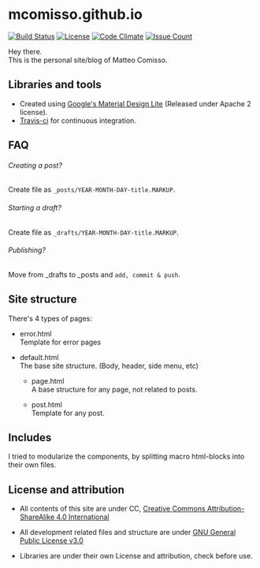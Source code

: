 # mcomisso.github.io
[![Build Status](https://travis-ci.org/mcomisso/mcomisso.github.io.svg?branch=master)](https://travis-ci.org/mcomisso/mcomisso.github.io)
[![License](http://img.shields.io/:license-gpl3-blue.svg)](http://www.gnu.org/licenses/gpl-3.0.html)
[![Code Climate](https://codeclimate.com/github/mcomisso/mcomisso.github.io/badges/gpa.svg)](https://codeclimate.com/github/mcomisso/mcomisso.github.io)
[![Issue Count](https://codeclimate.com/github/mcomisso/mcomisso.github.io/badges/issue_count.svg)](https://codeclimate.com/github/mcomisso/mcomisso.github.io)

Hey there.  
This is the personal site/blog of Matteo Comisso.  


## Libraries and tools
- Created using [Google's Material Design Lite](https://www.getmdl.io) (Released under Apache 2 license).
- [Travis-ci](https://travis-ci.org "Travis-ci") for continuous integration.


## FAQ
###### Creating a post?  
Create file as `_posts/YEAR-MONTH-DAY-title.MARKUP`.

###### Starting a draft?  
Create file as `_drafts/YEAR-MONTH-DAY-title.MARKUP`.

###### Publishing?  
Move from _drafts to _posts and `add, commit & push`.


## Site structure

There's 4 types of pages:

- error.html  
  Template for error pages

- default.html  
  The base site structure. (Body, header, side menu, etc)

  - page.html  
    A base structure for any page, not related to posts.

  - post.html  
    Template for any post.

## Includes

I tried to modularize the components, by splitting macro html-blocks into their own files.


## License and attribution
- All contents of this site are under CC,
[Creative Commons Attribution-ShareAlike 4.0 International](http://creativecommons.org/licenses/by-sa/4.0/)

- All development related files and structure are under [GNU General Public License v3.0](http://www.gnu.org/licenses/gpl-3.0.en.html)

- Libraries are under their own License and attribution, check before use.
